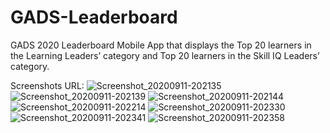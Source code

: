 # GADS-Leaderboard
GADS 2020 Leaderboard Mobile App that displays the Top 20 learners in the Learning Leaders’ category and Top 20 learners in the Skill IQ Leaders’ category.

Screenshots URL:
![Screenshot_20200911-202135](https://user-images.githubusercontent.com/49587651/92955616-286c7d80-f46e-11ea-857a-de288a0665d0.jpg)
![Screenshot_20200911-202139](https://user-images.githubusercontent.com/49587651/92955620-2a364100-f46e-11ea-82fd-9530d55bc7ac.jpg)
![Screenshot_20200911-202144](https://user-images.githubusercontent.com/49587651/92955621-2aced780-f46e-11ea-9883-650d4d14a407.jpg)
![Screenshot_20200911-202214](https://user-images.githubusercontent.com/49587651/92955626-2c000480-f46e-11ea-8519-45943c4038c5.jpg)
![Screenshot_20200911-202330](https://user-images.githubusercontent.com/49587651/92955627-2c989b00-f46e-11ea-9ec3-9b6d694ab7c1.jpg)
![Screenshot_20200911-202341](https://user-images.githubusercontent.com/49587651/92955629-2dc9c800-f46e-11ea-8ef2-b5a3bff5fd44.jpg)
![Screenshot_20200911-202358](https://user-images.githubusercontent.com/49587651/92955631-2e625e80-f46e-11ea-847d-5b144d34c753.jpg)
